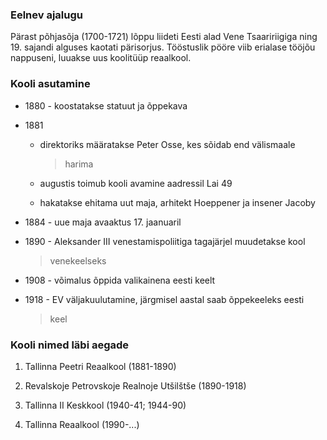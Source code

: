 ### **Eelnev ajalugu**

Pärast põhjasõja (1700-1721) lõppu liideti Eesti alad Vene Tsaaririigiga
ning 19. sajandi alguses kaotati pärisorjus. Tööstuslik pööre viib
erialase tööjõu nappuseni, luuakse uus koolitüüp reaalkool.

### **Kooli asutamine**

-   1880 - koostatakse statuut ja õppekava

-   1881

    -   direktoriks määratakse Peter Osse, kes sõidab end välismaale
        > harima

    -   augustis toimub kooli avamine aadressil Lai 49

    -   hakatakse ehitama uut maja, arhitekt Hoeppener ja insener Jacoby

-   1884 - uue maja avaaktus 17. jaanuaril

-   1890 - Aleksander III venestamispoliitiga tagajärjel muudetakse kool
    > venekeelseks

-   1908 - võimalus õppida valikainena eesti keelt

-   1918 - EV väljakuulutamine, järgmisel aastal saab õppekeeleks eesti
    > keel

### **Kooli nimed läbi aegade**

1.  Tallinna Peetri Reaalkool (1881-1890)

2.  Revalskoje Petrovskoje Realnoje Utšilštše (1890-1918)

3.  Tallinna II Keskkool (1940-41; 1944-90)

4.  Tallinna Reaalkool (1990-...)
